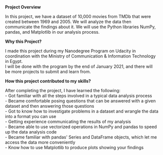 <b>Project Overview</b>

In this project, we have a dataset of 10,000 movies from TMDb that were created between 1969 and 2005.
We will analyze the data then communicate the findings about it. We will use the Python libraries NumPy, pandas, and Matplotlib in our analysis process.

<b>Why this Project?</b>

I made this project during my Nanodegree Program on Udacity in coordination with the Ministry of Communication & Information Technology in Egypt.
<br>I will be done with the program by the end of January 2021, and there will be more projects to submit and learn from.

<b>How this project contributed to my skills?</b>

After completing the project, I have learned the following:
<br>- Got familiar with all the steps involved in a typical data analysis process
<br>- Became comfortable posing questions that can be answered with a given dataset and then answering those questions
<br>- Got to know how to investigate problems in a dataset and wrangle the data into a format you can use
<br>- Getting experience communicating the results of my analysis
<br>- Became able to use vectorized operations in NumPy and pandas to speed up the data analysis code
<br>- Became familiar with pandas' Series and DataFrame objects, which let me access the data more conveniently
<br>- Know how to use Matplotlib to produce plots showing your findings
